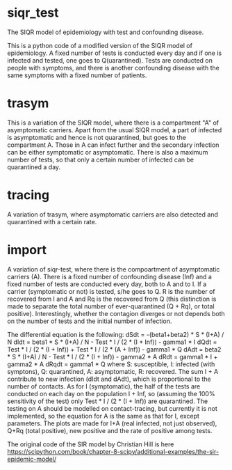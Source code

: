 # siqr_test
The SIQR model of epidemiology with test and confounding disease.

This is a python code of a modified version of the SIQR model of epidemiology. A fixed number of tests is conducted every day and if one is infected and tested, one goes to Q(uarantined). Tests are conducted on people with symptoms, and there is another confounding disease with the same symptoms with a fixed number of patients.

# trasym
This is a variation of the SIQR model, where there is a compartment "A" of asymptomatic carriers. Apart from the usual SIQR model, a part of infected is asymptomatic and hence is not quarantined, but goes to the compartment A. Those in A can infect further and the secondary infection can be either symptomatic or asymptomatic. There is also a maximum number of tests, so that only a certain number of infected can be quarantined a day.

# tracing
A variation of trasym, where asymptomatic carriers are also detected and quarantined with a certain rate.

# import
A variation of siqr-test, where there is the compoartment of asymptomatic carriers (A). There is a fixed number of confounding disease (Inf) and a fixed number of tests are conducted every day, both to A and to I. If a carrier (symptomatic or not) is tested, s/he goes to Q. R is the number of recovered from I and A and Rq is the recovered from Q (this distinction is made to separate the total number of ever-quarantined (Q + Rq), or total positive).
Interestingly, whether the contagion diverges or not depends both on the number of tests and the initial number of infection.

The differential equation is the following:
    dSdt = -(beta1+beta2) * S * (I+A) / N
    dIdt = beta1 * S * (I+A) / N - Test * I / (2 * (I + Inf)) - gamma1 * I
    dQdt = Test * I / (2 * (I + Inf)) + Test * I / (2 * (A + Inf)) - gamma1 * Q
    dAdt = beta2 * S * (I+A) / N - Test * I / (2 * (I + Inf)) - gamma2 * A
    dRdt = gamma1 * I + gamma2 * A
    dRqdt = gamma1 * Q
where S: susceptible, I: infected (with symptons), Q: quarantined, A: asymptomatic, R: recovered.
The sum I + A contribute to new infection (dIdt and dAdt), which is proportional to the number of contacts. As for I (symptomatic), the half of the tests are conducted on each day on the population I + Inf, so (assuming the 100% sensitivity of the test) only Test * I / (2 * (I + Inf)) are quarantined. The testing on A should be modelled on contact-tracing, but currently it is not implemented, so the equation for A is the same as that for I, except parameters.
The plots are made for I+A (real infected, not just observed), Q+Rq (total positive), new positive and the rate of positive among tests.


The original code of the SIR model by Christian Hill is here
https://scipython.com/book/chapter-8-scipy/additional-examples/the-sir-epidemic-model/
